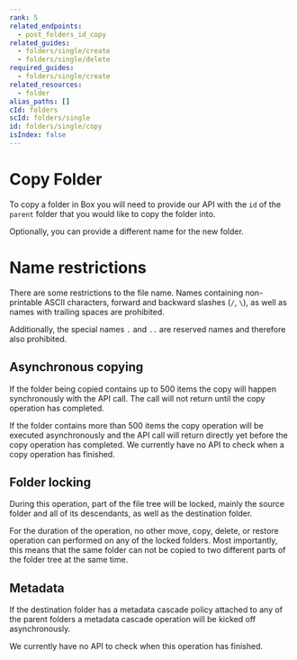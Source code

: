 ```yaml
---
rank: 5
related_endpoints:
  - post_folders_id_copy
related_guides:
  - folders/single/create
  - folders/single/delete
required_guides:
  - folders/single/create
related_resources:
  - folder
alias_paths: []
cId: folders
scId: folders/single
id: folders/single/copy
isIndex: false
---
```

# Copy Folder

To copy a folder in Box you will need to provide our API with the `id` of the
`parent` folder that you would like to copy the folder into.

<Samples id="post_folders_id_copy">

</Samples>

Optionally, you can provide a different name for the new folder.

<Samples id="post_folders_id_copy" variant="with_name">

</Samples>

<Message type="notice">

# Name restrictions

There are some restrictions to the file name. Names containing non-printable
ASCII characters, forward and backward slashes (`/`, `\`), as well as names
with trailing spaces are prohibited.

Additionally, the special names `.` and `..` are reserved names and therefore
also prohibited.

</Message>

## Asynchronous copying

If the folder being copied contains up to 500 items the copy will happen
synchronously with the API call. The call will not return until the copy
operation has completed.

If the folder contains more than 500 items the copy operation will be executed
asynchronously and the API call will return directly yet before the copy
operation has completed. We currently have no API to check when a copy operation
has finished.

## Folder locking

During this operation, part of the file tree will be locked, mainly the source
folder and all of its descendants, as well as the destination folder.

For the duration of the operation, no other move, copy, delete, or restore
operation can performed on any of the locked folders. Most importantly, this
means that the same folder can not be copied to two different parts of the
folder tree at the same time.

## Metadata

If the destination folder has a metadata cascade policy attached to any of the
parent folders a metadata cascade operation will be kicked off asynchronously.

We currently have no API to check when this operation has finished.

